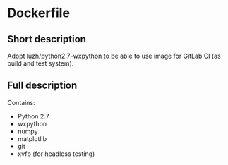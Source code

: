 # Dockerfile

## Short description

Adopt luzh/python2.7-wxpython to be able to use image for GitLab CI (as build and test system).

## Full description

Contains:

- Python 2.7
- wxpython
- numpy
- matplotlib
- git
- xvfb (for headless testing)